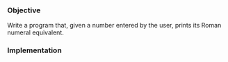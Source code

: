 ### Objective

Write a program that, given a number entered by the user, prints its Roman numeral equivalent. 

### Implementation
